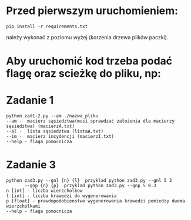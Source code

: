 # Przed pierwszym uruchomieniem:
	pip install -r requirements.txt
należy wykonać z poziomu wyżej (korzenia drzewa plików paczki).

# Aby uruchomić kod trzeba podać flagę oraz scieżkę do pliku, np:

# Zadanie 1
    python zad1-2.py --am ./nazwa_pliku
    --am -  macierz sąsiedztwa(musi sprawdzać założenia dla macierzy sąsiedztwa) (macierzA.txt)
    --al -  lista sąsiedztwa (listaA.txt)
    --im -  macierz incydencji (macierzI.txt)  
    --help - flaga pomocnicza

# Zadanie 3
    python zad3.py --gnl {n} {l}  przyklad python zad3.py --gnl 5 3
		   --gnp {n} {p}  przyklad python zad3.py --gnp 5 0.3
    n [int] - liczba wierzcholkow
    l [int] - liczba krawedzi do wygenerowania
    p [float] - prawdopodobienstwo wygenerowania krawedzi pomiedzy dwoma wierzcholkami
    --help - flaga pomocnicza
